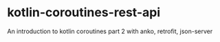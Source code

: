 # kotlin-coroutines-rest-api
An introduction to kotlin coroutines part 2 with anko, retrofit, json-server
